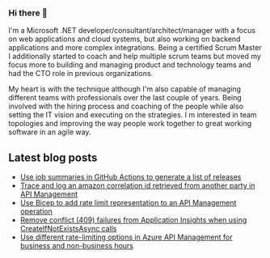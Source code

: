 ### Hi there 👋

I'm a Microsoft .NET developer/consultant/architect/manager with a focus on web applications and cloud systems, but also working on backend applications and more complex integrations. Being a certified Scrum Master I additionally started to coach and help multiple scrum teams but moved my focus more to building and managing product and technology teams and had the CTO role in previous organizations. 

My heart is with the technique although I'm also capable of managing different teams with professionals over the last couple of years. Being involved with the hiring process and coaching of the people while also setting the IT vision and executing on the strategies. I m interested in team topologies and improving the way people work together to great working software in an agile way.

## Latest blog posts

<!--START_SECTION:feed-->
* [Use job summaries in GitHub Actions to generate a list of releases](https:&#x2F;&#x2F;www.mindbyte.nl&#x2F;2022&#x2F;08&#x2F;08&#x2F;use-job-summaries-in-github-actions-to-generate-a-list-of-releases.html)
* [Trace and log an amazon correlation id retrieved from another party in API Management](https:&#x2F;&#x2F;www.mindbyte.nl&#x2F;2022&#x2F;07&#x2F;16&#x2F;trace-and-log-an-amazon-correlation-id-retrieved-from-another-party-in-api-management.html)
* [Use Bicep to add rate limit representation to an API Management operation](https:&#x2F;&#x2F;www.mindbyte.nl&#x2F;2022&#x2F;07&#x2F;15&#x2F;use-bicep-to-add-rate-limit-representation-to-an-api-management-operation.html)
* [Remove conflict (409) failures from Application Insights when using CreateIfNotExistsAsync calls](https:&#x2F;&#x2F;www.mindbyte.nl&#x2F;2022&#x2F;07&#x2F;14&#x2F;remove-conflict-409-failures-from-application-insights-when-using-createifnotexistsasync-calls.html)
* [Use different rate-limiting options in Azure API Management for business and non-business hours](https:&#x2F;&#x2F;www.mindbyte.nl&#x2F;2022&#x2F;06&#x2F;18&#x2F;use-different-rate-limiting-options-in-azure-api-management-for-business-and-non-business-hours.html)
<!--END_SECTION:feed-->

<!--
**mivano/mivano** is a ✨ _special_ ✨ repository because its `README.md` (this file) appears on your GitHub profile.

Here are some ideas to get you started:

- 🔭 I’m currently working on ...
- 🌱 I’m currently learning ...
- 👯 I’m looking to collaborate on ...
- 🤔 I’m looking for help with ...
- 💬 Ask me about ...
- 📫 How to reach me: ...
- 😄 Pronouns: ...
- ⚡ Fun fact: ...
-->
